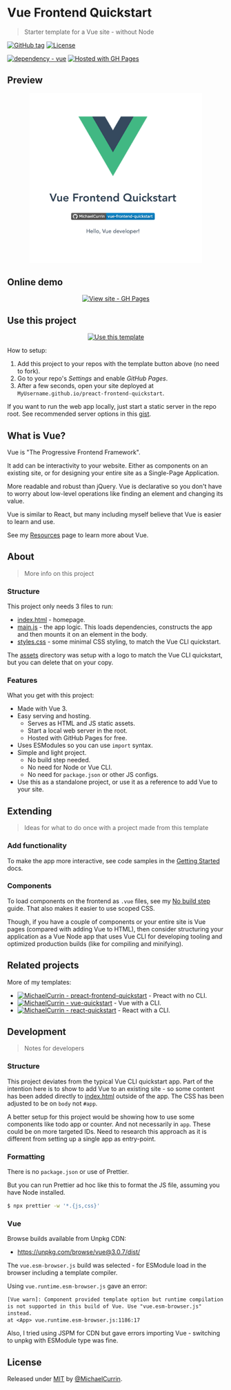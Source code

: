# Vue Frontend Quickstart
> Starter template for a Vue site - without Node

[![GitHub tag](https://img.shields.io/github/tag/MichaelCurrin/vue-frontend-quickstart?include_prereleases=&sort=semver)](https://github.com/MichaelCurrin/vue-frontend-quickstart/releases/)
[![License](https://img.shields.io/badge/License-MIT-blue)](#license)

[![dependency - vue](https://img.shields.io/badge/dependency-vue-blue?logo=vue.js&logoColor=white)](https://www.npmjs.com/package/vue)
[![Hosted with GH Pages](https://img.shields.io/badge/Hosted_with-GitHub_Pages-blue?logo=github&logoColor=white)](https://pages.github.com/)


## Preview

<div align="center">
    <a href="https://michaelcurrin.github.io/vue-frontend-quickstart/">
        <img src="/sample.png" alt="Sample screenshot" title="Sample screenshot" width="400" />
    </a>
</div>


## Online demo

<div align="center">

[![View site - GH Pages](https://img.shields.io/badge/View_site-GH_Pages-blue?style=for-the-badge)](https://michaelcurrin.github.io/vue-frontend-quickstart/)

</div>


## Use this project

<div align="center">

[![Use this template](https://img.shields.io/badge/Generate-Use_this_template-2ea44f?style=for-the-badge)](https://github.com/MichaelCurrin/vue-frontend-quickstart/generate)

</div>

How to setup:

1. Add this project to your repos with the template button above (no need to fork).
2. Go to your repo's _Settings_ and enable _GitHub Pages_.
3. After a few seconds, open your site deployed at `MyUsername.github.io/preact-frontend-quickstart`.

If you want to run the web app locally, just start a static server in the repo root. See recommended server options in this [gist](https://gist.github.com/MichaelCurrin/1a6116a4e0918c8468dc7e1a701a5f95).


## What is Vue?

Vue is "The Progressive Frontend Framework".

It add can be interactivity to your website. Either as components on an existing site, or for designing your entire site as a Single-Page Application.

More readable and robust than jQuery. Vue is declarative so you don't have to worry about low-level operations like finding an element and changing its value.

Vue is similar to React, but many including myself believe that Vue is easier to learn and use.

See my [Resources](https://michaelcurrin.github.io/dev-resources/resources/javascript/packages/vue/) page to learn more about Vue.


## About
> More info on this project

### Structure

This project only needs 3 files to run:

- [index.html](/index.html) - homepage.
- [main.js](/main.js) - the app logic. This loads dependencies, constructs the app and then mounts it on an element in the body.
- [styles.css](/styles.css) - some minimal CSS styling, to match the Vue CLI quickstart.

The [assets](/assets/) directory was setup with a logo to match the Vue CLI quickstart, but you can delete that on your copy.

### Features

What you get with this project:

- Made with Vue 3.
- Easy serving and hosting.
    - Serves as HTML and JS static assets.
    - Start a local web server in the root.
    - Hosted with GitHub Pages for free.
- Uses ESModules so you can use `import` syntax.
- Simple and light project.
    - No build step needed.
    - No need for Node or Vue CLI.
    - No need for `package.json` or other JS configs.
- Use this as a standalone project, or use it as a reference to add Vue to your site.


## Extending
> Ideas for what to do once with a project made from this template

### Add functionality

To make the app more interactive, see code samples in the [Getting Started](https://v3.vuejs.org/guide/introduction.html#getting-started) docs.

### Components

To load components on the frontend as `.vue` files, see my [No build step](https://michaelcurrin.github.io/code-cookbook/recipes/javascript/packages/vue/no-build-step.html) guide. That also makes it easier to use scoped CSS.

Though, if you have a couple of components or your entire site is Vue pages (compared with adding Vue to HTML), then consider structuring your application as a Vue Node app that uses Vue CLI for developing tooling and optimized production builds (like for compiling and minifying).


## Related projects

More of my templates:

- [![MichaelCurrin - preact-frontend-quickstart](https://img.shields.io/static/v1?label=MichaelCurrin&message=preact-frontend-quickstart&color=blue&logo=github)](https://github.com/MichaelCurrin/preact-frontend-quickstart) - Preact with no CLI.
- [![MichaelCurrin - vue-quickstart](https://img.shields.io/static/v1?label=MichaelCurrin&message=vue-quickstart&color=blue&logo=github)](https://github.com/MichaelCurrin/vue-quickstart) - Vue with a CLI.
- [![MichaelCurrin - react-quickstart](https://img.shields.io/static/v1?label=MichaelCurrin&message=react-quickstart&color=blue&logo=github)](https://github.com/MichaelCurrin/react-quickstart) - React with a CLI.


## Development
> Notes for developers

### Structure

This project deviates from the typical Vue CLI quickstart app. Part of the intention here is to show to add Vue to an existing site - so some content has been added directly to [index.html](/index.html) outside of the app. The CSS has been adjusted to be on `body` not `#app`.

A better setup for this project would be showing how to use some components like todo app or counter. And not necessarily in `app`. These could be on more targeted IDs. Need to research this approach as it is different from setting up a single app as entry-point.

### Formatting

There is no `package.json` or use of Prettier.

But you can run Prettier ad hoc like this to format the JS file, assuming you have Node installed.

```sh
$ npx prettier -w '*.{js,css}'
```

### Vue

Browse builds available from Unpkg CDN:

- https://unpkg.com/browse/vue@3.0.7/dist/

The `vue.esm-browser.js` build was selected - for ESModule load in the browser including a template compiler.

Using `vue.runtime.esm-browser.js` gave an error:

    [Vue warn]: Component provided template option but runtime compilation is not supported in this build of Vue. Use "vue.esm-browser.js" instead.
    at <App> vue.runtime.esm-browser.js:1186:17

Also, I tried using JSPM for CDN but gave errors importing Vue - switching to unpkg with ESModule type was fine.


## License

Released under [MIT](/LICENSE) by [@MichaelCurrin](https://github.com/MichaelCurrin).

